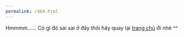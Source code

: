 ```yaml
---
permalink: /404.html
---
```

Hmmmm...... Có gì đó sai sai ở đây thôi hãy quay lại [trang chủ](https://anonymous9788.github.io/MaCunWeb) đi nhé ^^
